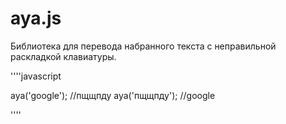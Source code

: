 # aya.js
Библиотека для перевода набранного текста с неправильной раскладкой клавиатуры.

''''javascript

aya('google'); //пщщпду
aya('пщщпду'); //google

''''
